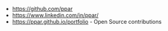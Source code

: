- https://github.com/ppar
- https://www.linkedin.com/in/ppar/
- https://ppar.github.io/portfolio - Open Source contributions

